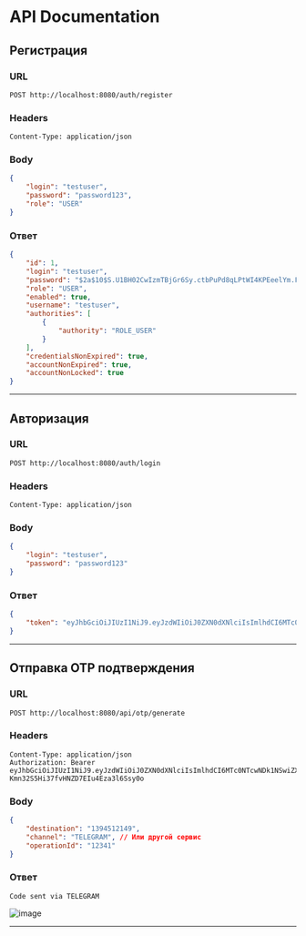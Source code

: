 # API Documentation

## Регистрация

### URL
```
POST http://localhost:8080/auth/register
```

### Headers
```
Content-Type: application/json
```

### Body
```json
{
    "login": "testuser",
    "password": "password123",
    "role": "USER"
}
```

### Ответ
```json
{
    "id": 1,
    "login": "testuser",
    "password": "$2a$10$S.U1BH02CwIzmTBjGr6Sy.ctbPuPd8qLPtWI4KPEeelYm.F6LzauG",
    "role": "USER",
    "enabled": true,
    "username": "testuser",
    "authorities": [
        {
            "authority": "ROLE_USER"
        }
    ],
    "credentialsNonExpired": true,
    "accountNonExpired": true,
    "accountNonLocked": true
}
```

---

## Авторизация

### URL
```
POST http://localhost:8080/auth/login
```

### Headers
```
Content-Type: application/json
```

### Body
```json
{
    "login": "testuser",
    "password": "password123"
}
```

### Ответ
```json
{
    "token": "eyJhbGciOiJIUzI1NiJ9.eyJzdWIiOiJ0ZXN0dXNlciIsImlhdCI6MTc0NTcwNDk1NSwiZXhwIjoxNzQ1NzA4NTU1fQ.207fAtKu0-Kmn32S5Hi37fvHNZD7EIu4Eza3l6Ssy0o"
}
```

---

## Отправка OTP подтверждения

### URL
```
POST http://localhost:8080/api/otp/generate
```

### Headers
```
Content-Type: application/json
Authorization: Bearer eyJhbGciOiJIUzI1NiJ9.eyJzdWIiOiJ0ZXN0dXNlciIsImlhdCI6MTc0NTcwNDk1NSwiZXhwIjoxNzQ1NzA4NTU1fQ.207fAtKu0-Kmn32S5Hi37fvHNZD7EIu4Eza3l6Ssy0o
```

### Body
```json
{
    "destination": "1394512149",
    "channel": "TELEGRAM", // Или другой сервис
    "operationId": "12341"
}
```

### Ответ
```
Code sent via TELEGRAM
```

![image](https://github.com/user-attachments/assets/61d60baa-daac-40ae-a449-5f77cbf65a6d)

---

